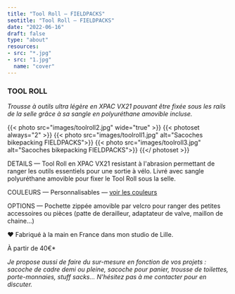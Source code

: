```yaml
---
title: "Tool Roll — FIELDPACKS"
seotitle: "Tool Roll — FIELDPACKS"
date: "2022-06-16"
draft: false
type: "about"
resources:
- src: "*.jpg"
- src: "1.jpg"
  name: "cover"
---
```

### TOOL ROLL
*Trousse à outils ultra légère en XPAC VX21 pouvant être fixée sous les rails de la selle grâce à sa sangle en polyuréthane amovible incluse.*  


{{< photo src="images/toolroll2.jpg" wide="true" >}}
{{< photoset always="2" >}} {{< photo src="images/toolroll1.jpg" alt="Sacoches bikepacking FIELDPACKS">}} {{< photo src="images/toolroll3.jpg" alt="Sacoches bikepacking FIELDPACKS">}} {{</ photoset >}}


DETAILS — Tool Roll en XPAC VX21 resistant à l'abrasion permettant de ranger les outils essentiels pour une sortie à vélo. Livré avec sangle polyuréthane amovible pour fixer le Tool Roll sous la selle.  


COULEURS — Personnalisables — [voir les couleurs](https://fieldpacks.fr/informations-techniques)  


OPTIONS — Pochette zippée amovible par velcro pour ranger des petites accessoires ou pièces (patte de derailleur, adaptateur de valve, maillon de chaine...)  


♥ Fabriqué à la main en France dans mon studio de Lille.

À partir de 40€*  

*Je propose aussi de faire du sur-mesure en fonction de vos projets : sacoche de cadre demi ou pleine, sacoche pour panier, trousse de toilettes, porte-monnaies, stuff sacks... N'hésitez pas à me contacter pour en discuter.*

